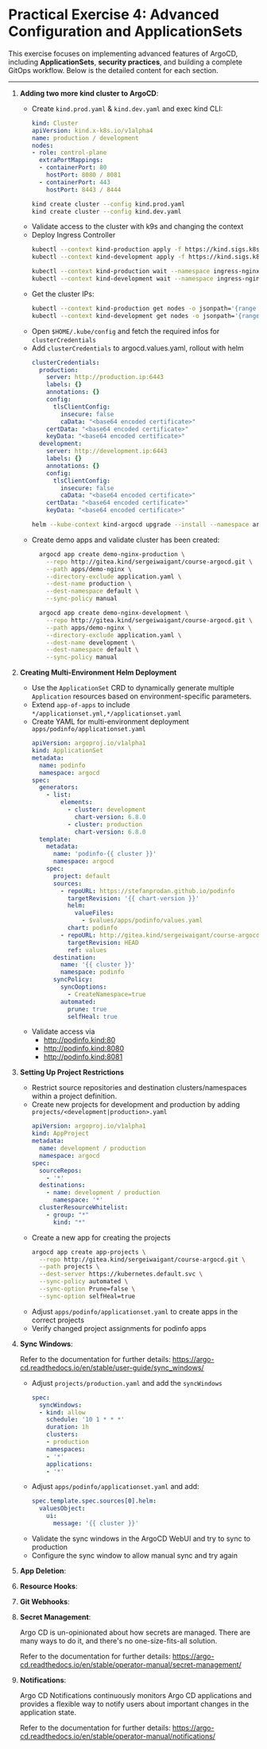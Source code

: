 # **Practical Exercise 4: Advanced Configuration and ApplicationSets**

This exercise focuses on implementing advanced features of ArgoCD, including **ApplicationSets**, **security practices**, and building a complete GitOps workflow. Below is the detailed content for each section.

---

1. **Adding two more kind cluster to ArgoCD**:
    - Create `kind.prod.yaml` & `kind.dev.yaml` and exec kind CLI:
      ```yaml
      kind: Cluster
      apiVersion: kind.x-k8s.io/v1alpha4
      name: production / development
      nodes:
      - role: control-plane
        extraPortMappings:
        - containerPort: 80
          hostPort: 8080 / 8081
        - containerPort: 443
          hostPort: 8443 / 8444
      ```
      ```bash
      kind create cluster --config kind.prod.yaml
      kind create cluster --config kind.dev.yaml
      ```
    - Validate access to the cluster with k9s and changing the context
    - Deploy Ingress Controller
        ```bash
        kubectl --context kind-production apply -f https://kind.sigs.k8s.io/examples/ingress/deploy-ingress-nginx.yaml
        kubectl --context kind-development apply -f https://kind.sigs.k8s.io/examples/ingress/deploy-ingress-nginx.yaml

        kubectl --context kind-production wait --namespace ingress-nginx --for=condition=ready pod --selector=app.kubernetes.io/component=controller --timeout=90s
        kubectl --context kind-development wait --namespace ingress-nginx --for=condition=ready pod --selector=app.kubernetes.io/component=controller --timeout=90s
        ```
    - Get the cluster IPs:
      ```bash
      kubectl --context kind-production get nodes -o jsonpath='{range .items[*]}{.metadata.name}{"\t"}{range .status.addresses[?(@.type=="InternalIP")]}{.address}{"\n"}{end}{end}'
      kubectl --context kind-development get nodes -o jsonpath='{range .items[*]}{.metadata.name}{"\t"}{range .status.addresses[?(@.type=="InternalIP")]}{.address}{"\n"}{end}{end}'
      ```
    - Open `$HOME/.kube/config` and fetch the required infos for `clusterCredentials`
    - Add `clusterCredentials` to argocd.values.yaml, rollout with helm 
      ```yaml
      clusterCredentials:
        production:
          server: http://production.ip:6443
          labels: {}
          annotations: {}
          config:
            tlsClientConfig:
              insecure: false
              caData: "<base64 encoded certificate>"
          certData: "<base64 encoded certificate>"
          keyData: "<base64 encoded certificate>"
        development:
          server: http://development.ip:6443
          labels: {}
          annotations: {}
          config:
            tlsClientConfig:
              insecure: false
              caData: "<base64 encoded certificate>"
          certData: "<base64 encoded certificate>"
          keyData: "<base64 encoded certificate>"
      ```
      ```bash
      helm --kube-context kind-argocd upgrade --install --namespace argocd --create-namespace argo-cd argo/argo-cd --values argocd.values.yaml
      ```
    - Create demo apps and validate cluster has been created:
      ```bash
        argocd app create demo-nginx-production \
          --repo http://gitea.kind/sergeiwaigant/course-argocd.git \
          --path apps/demo-nginx \
          --directory-exclude application.yaml \
          --dest-name production \
          --dest-namespace default \
          --sync-policy manual

        argocd app create demo-nginx-development \
          --repo http://gitea.kind/sergeiwaigant/course-argocd.git \
          --path apps/demo-nginx \
          --directory-exclude application.yaml \
          --dest-name development \
          --dest-namespace default \
          --sync-policy manual
      ```

1. **Creating Multi-Environment Helm Deployment**

    - Use the `ApplicationSet` CRD to dynamically generate multiple `Application` resources based on environment-specific parameters.
    - Extend `app-of-apps` to include `*/applicationset.yml,*/applicationset.yaml`
    - Create YAML for multi-environment deployment `apps/podinfo/applicationset.yaml`
      ```yaml
      apiVersion: argoproj.io/v1alpha1
      kind: ApplicationSet
      metadata:
        name: podinfo
        namespace: argocd
      spec:
        generators:
          - list:
              elements:
                - cluster: development
                  chart-version: 6.8.0
                - cluster: production
                  chart-version: 6.8.0
        template:
          metadata:
            name: 'podinfo-{{ cluster }}'
            namespace: argocd
          spec:
            project: default
            sources:
              - repoURL: https://stefanprodan.github.io/podinfo
                targetRevision: '{{ chart-version }}'
                helm:
                  valueFiles:
                    - $values/apps/podinfo/values.yaml
                chart: podinfo
              - repoURL: http://gitea.kind/sergeiwaigant/course-argocd.git
                targetRevision: HEAD
                ref: values
            destination:
              name: '{{ cluster }}'
              namespace: podinfo
            syncPolicy:
              syncOoptions:
                - CreateNamespace=true
              automated:
                prune: true
                selfHeal: true
      ```
    - Validate access via
      - http://podinfo.kind:80
      - http://podinfo.kind:8080
      - http://podinfo.kind:8081

1. **Setting Up Project Restrictions**

    - Restrict source repositories and destination clusters/namespaces within a project definition.
    - Create new projects for development and production by adding `projects/<development|production>.yaml`
      ```yaml
      apiVersion: argoproj.io/v1alpha1
      kind: AppProject
      metadata:
        name: development / production
        namespace: argocd
      spec:
        sourceRepos:
          - '*'
        destinations:
          - name: development / production
            namespace: '*'
        clusterResourceWhitelist:
          - group: "*"
            kind: "*"
      ```
    - Create a new app for creating the projects
        ```bash
        argocd app create app-projects \
          --repo http://gitea.kind/sergeiwaigant/course-argocd.git \
          --path projects \
          --dest-server https://kubernetes.default.svc \
          --sync-policy automated \
          --sync-option Prune=false \
          --sync-option selfHeal=true
        ```
    - Adjust `apps/podinfo/applicationset.yaml` to create apps in the correct projects
    - Verify changed project assignments for podinfo apps

1. **Sync Windows**:

    Refer to the documentation for further details: https://argo-cd.readthedocs.io/en/stable/user-guide/sync_windows/

    - Adjust `projects/production.yaml` and add the `syncWindows`
      ```yaml
      spec:
        syncWindows:
        - kind: allow
          schedule: '10 1 * * *'
          duration: 1h
          clusters:
          - production
          namespaces:
          - '*'
          applications:
          - '*'
      ```
    - Adjust `apps/podinfo/applicationset.yaml` and add:
      ```yaml
      spec.template.spec.sources[0].helm:
        valuesObject:
          ui:
            message: '{{ cluster }}'
      ```
    - Validate the sync windows in the ArgoCD WebUI and try to sync to production
    - Configure the sync window to allow manual sync and try again

1. **App Deletion**:

1. **Resource Hooks**:

1. **Git Webhooks**:

1. **Secret Management**:

    Argo CD is un-opinionated about how secrets are managed. There are many ways to do it, and there's no one-size-fits-all solution.

    Refer to the documentation for further details: https://argo-cd.readthedocs.io/en/stable/operator-manual/secret-management/

1. **Notifications**:

    Argo CD Notifications continuously monitors Argo CD applications and provides a flexible way to notify users about important changes in the application state.

    Refer to the documentation for further details: https://argo-cd.readthedocs.io/en/stable/operator-manual/notifications/
